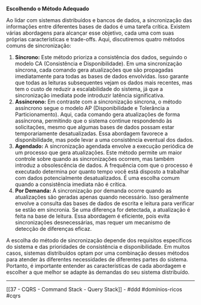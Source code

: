 **Escolhendo o Método Adequado**

Ao lidar com sistemas distribuídos e bancos de dados, a sincronização das informações entre diferentes bases de dados é uma tarefa crítica. Existem várias abordagens para alcançar esse objetivo, cada uma com suas próprias características e trade-offs. Aqui, discutiremos quatro métodos comuns de sincronização:

1. **Síncrono:** Este método prioriza a consistência dos dados, seguindo o modelo CA (Consistência e Disponibilidade). Em uma sincronização síncrona, cada comando gera atualizações que são propagadas imediatamente para todas as bases de dados envolvidas. Isso garante que todas as leituras subsequentes vejam os dados mais recentes, mas tem o custo de reduzir a escalabilidade do sistema, já que a sincronização imediata pode introduzir latência significativa.
2. **Assíncrono:** Em contraste com a sincronização síncrona, o método assíncrono segue o modelo AP (Disponibilidade e Tolerância a Particionamento). Aqui, cada comando gera atualizações de forma assíncrona, permitindo que o sistema continue respondendo às solicitações, mesmo que algumas bases de dados possam estar temporariamente desatualizadas. Essa abordagem favorece a disponibilidade, mas pode levar a uma consistência eventual dos dados.
3. **Agendado:** A sincronização agendada envolve a execução periódica de um processo que gera atualizações. Este método permite um maior controle sobre quando as sincronizações ocorrem, mas também introduz a obsolescência de dados. A frequência com que o processo é executado determina por quanto tempo você está disposto a trabalhar com dados potencialmente desatualizados. É uma escolha comum quando a consistência imediata não é crítica.
4. **Por Demanda:** A sincronização por demanda ocorre quando as atualizações são geradas apenas quando necessário. Isso geralmente envolve a consulta das bases de dados de escrita e leitura para verificar se estão em sincronia. Se uma diferença for detectada, a atualização é feita na base de leitura. Essa abordagem é eficiente, pois evita sincronizações desnecessárias, mas requer um mecanismo de detecção de diferenças eficaz.

A escolha do método de sincronização depende dos requisitos específicos do sistema e das prioridades de consistência e disponibilidade. Em muitos casos, sistemas distribuídos optam por uma combinação desses métodos para atender às diferentes necessidades de diferentes partes do sistema. Portanto, é importante entender as características de cada abordagem e escolher a que melhor se adapte às demandas do seu sistema distribuído.

---
[[37 - CQRS - Command Stack - Query Stack]] - #ddd #domínios-ricos #cqrs 